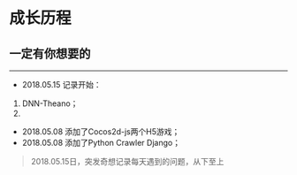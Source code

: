 # 成长历程

## 一定有你想要的



-------

* 2018.05.15 记录开始：
 1. DNN-Theano；
 2. 
* 2018.05.08 添加了Cocos2d-js两个H5游戏；
* 2018.05.08 添加了Python Crawler Django；

> 2018.05.15日，突发奇想记录每天遇到的问题，从下至上